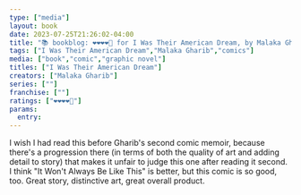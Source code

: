 ```yaml
---
type: ["media"]
layout: book
date: 2023-07-25T21:26:02-04:00
title: "📚 bookblog: ❤️❤️❤️❤️🖤 for I Was Their American Dream, by Malaka Gharib"
tags: ["I Was Their American Dream","Malaka Gharib","comics"]
media: ["book","comic","graphic novel"]
titles: ["I Was Their American Dream"]
creators: ["Malaka Gharib"]
series: [""]
franchise: [""]
ratings: ["❤️❤️❤️❤️🖤"]
params:
  entry:
---
```

I wish I had read this before Gharib's second comic memoir, because there's a progression there (in terms of both the quality of art and adding detail to story) that makes it unfair to judge this one after reading it second. I think "It Won't Always Be Like This" is better, but this comic is so good, too. Great story, distinctive art, great overall product.
